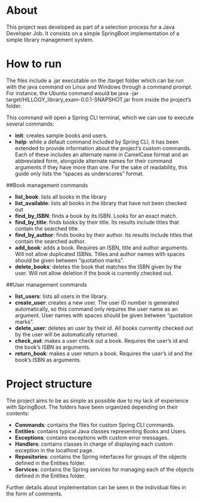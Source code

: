 # About
This project was developed as part of a selection process for a Java Developer Job. It consists on a simple SpringBoot implementation of a simple library management system.

# How to run

The files include a .jar executable on the /target folder which can be run with the java command on Linux and Windows through a command prompt. For instance, the Ubuntu command would be java -jar target/HILLOGY_library_exam-0.0.1-SNAPSHOT.jar from inside the project’s folder.

This command will open a Spring CLI terminal, which we can use to execute several commands:

- **init**: creates sample books and users.
- **help**: while a default command included by Spring CLI, it has been extended to provide information about the project’s custom commands. Each of these includes an alternate name in CamelCase format and an abbreviated form, alongside alternate names for their command arguments if they have more than one. For the sake of readability, this guide only lists the “spaces as underscores” format. 

##Book management commands

- **list_book**: lists all books in the library
- **list_available**: lists all books in the library that have not been checked out
- **find_by_ISBN**: finds a book by its ISBN. Looks for an exact match.
- **find_by_title**: finds books by their title. Its results include titles that contain the searched title.
- **find_by_author**: finds books by their author. Its results include titles that contain the searched author.
- **add_book**: adds a book. Requires an ISBN, title and author arguments. Will not allow duplicated ISBNs. Titles and author names with spaces should be given between “quotation marks”.
- **delete_books**: deletes the book that matches the ISBN given by the user. Will not allow deletion if the book is currently checked out.

##User management commands

- **list_users**: lists all users in the library.
- **create_user**: creates a new user. The user ID number is generated automatically, so this command only requires the user name as an argument. User names with spaces should be given between “quotation marks”.
- **delete_user**: deletes an user by their id. All books currently checked out by the user will be automatically returned.
- **check_out**: makes a user check out a book. Requires the user’s id and the book’s ISBN as arguments.
- **return_book**: makes a user return a book. Requires the user’s id and the book’s ISBN as arguments.


# Project structure

The project aims to be as simple as possible due to my lack of experience with SpringBoot. The folders have been organized depending on their contents:
- **Commands**: contains the files for custom Spring CLI commands.
- **Entities**: contains typical Java classes representing Books and Users.
- **Exceptions**: contains exceptions with custom error messages.
- **Handlers**: contains classes in charge of displaying each custom exception in the localhost page.
- **Repositories**: contains the Spring interfaces for groups of the objects defined in the Entities folder.
- **Services**: contains the Spring services for managing each of the objects defined in the Entities folder.

Further details about implementation can be seen in the individual files in the form of comments.
